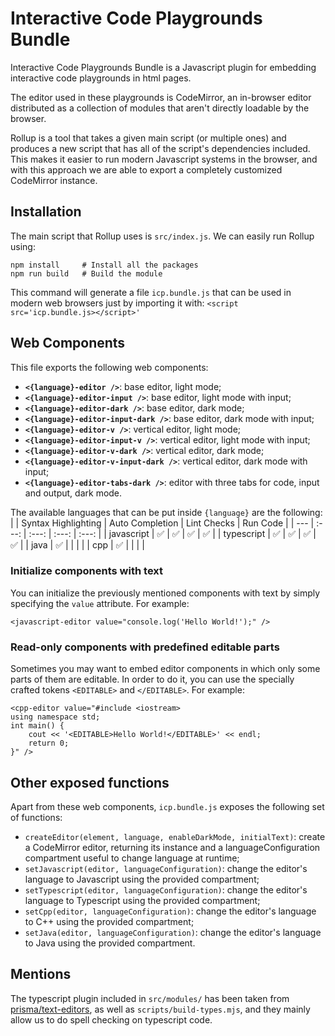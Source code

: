 # Interactive Code Playgrounds Bundle

Interactive Code Playgrounds Bundle is a Javascript plugin for embedding interactive code playgrounds in html pages.

The editor used in these playgrounds is CodeMirror, an in-browser editor distributed as a collection of modules that aren't directly loadable by the browser.

Rollup is a tool that takes a given main script (or multiple ones) and produces a new script that has all of the script's dependencies included. This makes it easier to run modern Javascript systems in the browser, and with this approach we are able to export a completely customized CodeMirror instance.

## Installation

The main script that Rollup uses is `src/index.js`. We can easily run Rollup using:
```
npm install     # Install all the packages
npm run build   # Build the module
```

This command will generate a file `icp.bundle.js` that can be used in modern web browsers just by importing it with:
```<script src='icp.bundle.js></script>'```

## Web Components

This file exports the following web components:
- **`<{language}-editor />`**: base editor, light mode;
- **`<{language}-editor-input />`**: base editor, light mode with input;
- **`<{language}-editor-dark />`**: base editor, dark mode;
- **`<{language}-editor-input-dark />`**: base editor, dark mode with input;
- **`<{language}-editor-v />`**: vertical editor, light mode;
- **`<{language}-editor-input-v />`**: vertical editor, light mode with input;
- **`<{language}-editor-v-dark />`**: vertical editor, dark mode;
- **`<{language}-editor-v-input-dark />`**: vertical editor, dark mode with input;
- **`<{language}-editor-tabs-dark />`**: editor with three tabs for code, input and output, dark mode.

The available languages that can be put inside `{language}` are the following:
|  | Syntax Highlighting | Auto Completion | Lint Checks | Run Code |
| --- | :---: | :---: | :---: | :---: |
| javascript | ✅ | ✅ | ✅ | ✅ |
| typescript | ✅ | ✅ | ✅ | ✅ |
| java | ✅ |  |  |  |
| cpp | ✅ |  |  |  |

### Initialize components with text
You can initialize the previously mentioned components with text by simply specifying the `value` attribute. For example:

```
<javascript-editor value="console.log('Hello World!');" />
```

### Read-only components with predefined editable parts
Sometimes you may want to embed editor components in which only some parts of them are editable. In order to do it, you can use the specially crafted tokens `<EDITABLE>` and `</EDITABLE>`. For example:
```
<cpp-editor value="#include <iostream>
using namespace std;
int main() {
    cout << '<EDITABLE>Hello World!</EDITABLE>' << endl;
    return 0;
}" />
```

## Other exposed functions

Apart from these web components, `icp.bundle.js` exposes the following set of functions:
- `createEditor(element, language, enableDarkMode, initialText)`: create a CodeMirror editor, returning its instance and a languageConfiguration compartment useful to change language at runtime;
- `setJavascript(editor, languageConfiguration)`: change the editor's language to Javascript using the provided compartment;
- `setTypescript(editor, languageConfiguration)`: change the editor's language to Typescript using the provided compartment;
- `setCpp(editor, languageConfiguration)`: change the editor's language to C++ using the provided compartment;
- `setJava(editor, languageConfiguration)`: change the editor's language to Java using the provided compartment.

## Mentions

The typescript plugin included in `src/modules/` has been taken from [prisma/text-editors](https://github.com/prisma/text-editors), as well as `scripts/build-types.mjs`, and they mainly allow us to do spell checking on typescript code.

